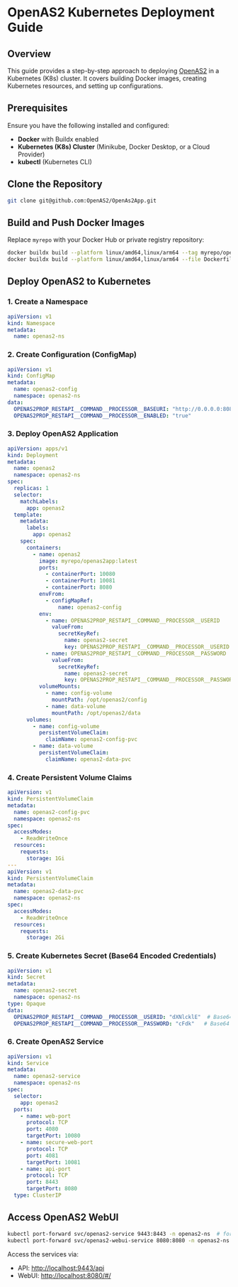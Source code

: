 # OpenAS2 Kubernetes Deployment Guide

## Overview
This guide provides a step-by-step approach to deploying [OpenAS2](https://github.com/OpenAS2/OpenAs2App) in a Kubernetes (K8s) cluster. It covers building Docker images, creating Kubernetes resources, and setting up configurations.

## Prerequisites
Ensure you have the following installed and configured:

- **Docker** with Buildx enabled
- **Kubernetes (K8s) Cluster** (Minikube, Docker Desktop, or a Cloud Provider)
- **kubectl** (Kubernetes CLI)

## Clone the Repository

```sh
git clone git@github.com:OpenAS2/OpenAs2App.git
```

## Build and Push Docker Images
Replace `myrepo` with your Docker Hub or private registry repository:

```sh
docker buildx build --platform linux/amd64,linux/arm64 --tag myrepo/openas2app:latest --push .
docker buildx build --platform linux/amd64,linux/arm64 --file Dockerfile_WebUI --tag myrepo/openas2ui:latest --push .
```

## Deploy OpenAS2 to Kubernetes

### 1. Create a Namespace
```yaml
apiVersion: v1
kind: Namespace
metadata:
  name: openas2-ns
```

### 2. Create Configuration (ConfigMap)
```yaml
apiVersion: v1
kind: ConfigMap
metadata:
  name: openas2-config
  namespace: openas2-ns
data:
  OPENAS2PROP_RESTAPI__COMMAND__PROCESSOR__BASEURI: "http://0.0.0.0:8080"
  OPENAS2PROP_RESTAPI__COMMAND__PROCESSOR__ENABLED: "true"
```

### 3. Deploy OpenAS2 Application
```yaml
apiVersion: apps/v1
kind: Deployment
metadata:
  name: openas2
  namespace: openas2-ns
spec:
  replicas: 1
  selector:
    matchLabels:
      app: openas2
  template:
    metadata:
      labels:
        app: openas2
    spec:
      containers:
        - name: openas2
          image: myrepo/openas2app:latest
          ports:
            - containerPort: 10080
            - containerPort: 10081
            - containerPort: 8080
          envFrom:
            - configMapRef:
                name: openas2-config
          env:
            - name: OPENAS2PROP_RESTAPI__COMMAND__PROCESSOR__USERID
              valueFrom:
                secretKeyRef:
                  name: openas2-secret
                  key: OPENAS2PROP_RESTAPI__COMMAND__PROCESSOR__USERID
            - name: OPENAS2PROP_RESTAPI__COMMAND__PROCESSOR__PASSWORD
              valueFrom:
                secretKeyRef:
                  name: openas2-secret
                  key: OPENAS2PROP_RESTAPI__COMMAND__PROCESSOR__PASSWORD
          volumeMounts:
            - name: config-volume
              mountPath: /opt/openas2/config
            - name: data-volume
              mountPath: /opt/openas2/data
      volumes:
        - name: config-volume
          persistentVolumeClaim:
            claimName: openas2-config-pvc
        - name: data-volume
          persistentVolumeClaim:
            claimName: openas2-data-pvc
```

### 4. Create Persistent Volume Claims
```yaml
apiVersion: v1
kind: PersistentVolumeClaim
metadata:
  name: openas2-config-pvc
  namespace: openas2-ns
spec:
  accessModes:
    - ReadWriteOnce
  resources:
    requests:
      storage: 1Gi
---
apiVersion: v1
kind: PersistentVolumeClaim
metadata:
  name: openas2-data-pvc
  namespace: openas2-ns
spec:
  accessModes:
    - ReadWriteOnce
  resources:
    requests:
      storage: 2Gi
```

### 5. Create Kubernetes Secret (Base64 Encoded Credentials)
```yaml
apiVersion: v1
kind: Secret
metadata:
  name: openas2-secret
  namespace: openas2-ns
type: Opaque
data:
  OPENAS2PROP_RESTAPI__COMMAND__PROCESSOR__USERID: "dXNlcklE"  # Base64 encoded 'userID'
  OPENAS2PROP_RESTAPI__COMMAND__PROCESSOR__PASSWORD: "cFdk"   # Base64 encoded 'pWd'
```

### 6. Create OpenAS2 Service
```yaml
apiVersion: v1
kind: Service
metadata:
  name: openas2-service
  namespace: openas2-ns
spec:
  selector:
    app: openas2
  ports:
    - name: web-port
      protocol: TCP
      port: 4080
      targetPort: 10080
    - name: secure-web-port
      protocol: TCP
      port: 4081
      targetPort: 10081
    - name: api-port
      protocol: TCP
      port: 8443
      targetPort: 8080
  type: ClusterIP
```

## Access OpenAS2 WebUI

```sh
kubectl port-forward svc/openas2-service 9443:8443 -n openas2-ns  # for Exposing api 
kubectl port-forward svc/openas2-webui-service 8080:8080 -n openas2-ns
```

Access the services via:

- API: [http://localhost:9443/api](http://localhost:9443/api)
- WebUI: [http://localhost:8080/#/](http://localhost:8080/#/)
